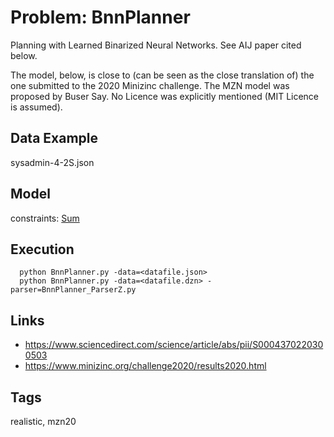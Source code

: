 # Problem: BnnPlanner

Planning with Learned Binarized Neural Networks.
See AIJ paper cited below.

The model, below, is close to (can be seen as the close translation of) the one submitted to the 2020 Minizinc challenge.
The MZN model was proposed by Buser Say.
No Licence was explicitly mentioned (MIT Licence is assumed).

## Data Example
  sysadmin-4-2S.json

## Model
  constraints: [Sum](https://pycsp.org/documentation/constraints/Sum)

## Execution
```
  python BnnPlanner.py -data=<datafile.json>
  python BnnPlanner.py -data=<datafile.dzn> -parser=BnnPlanner_ParserZ.py
```

## Links
  - https://www.sciencedirect.com/science/article/abs/pii/S0004370220300503
  - https://www.minizinc.org/challenge2020/results2020.html

## Tags
  realistic, mzn20
